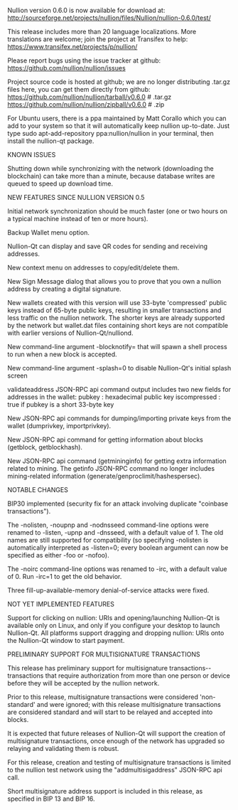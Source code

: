 Nullion version 0.6.0 is now available for download at:
http://sourceforge.net/projects/nullion/files/Nullion/nullion-0.6.0/test/

This release includes more than 20 language localizations.
More translations are welcome; join the
project at Transifex to help:
https://www.transifex.net/projects/p/nullion/

Please report bugs using the issue tracker at github:
https://github.com/nullion/nullion/issues

Project source code is hosted at github; we are no longer
distributing .tar.gz files here, you can get them
directly from github:
https://github.com/nullion/nullion/tarball/v0.6.0  # .tar.gz
https://github.com/nullion/nullion/zipball/v0.6.0  # .zip

For Ubuntu users, there is a ppa maintained by Matt Corallo which
you can add to your system so that it will automatically keep
nullion up-to-date.  Just type
sudo apt-add-repository ppa:nullion/nullion
in your terminal, then install the nullion-qt package.


KNOWN ISSUES

Shutting down while synchronizing with the network
(downloading the blockchain) can take more than a minute,
because database writes are queued to speed up download
time.


NEW FEATURES SINCE NULLION VERSION 0.5

Initial network synchronization should be much faster
(one or two hours on a typical machine instead of ten or more
hours).

Backup Wallet menu option.

Nullion-Qt can display and save QR codes for sending
and receiving addresses.

New context menu on addresses to copy/edit/delete them.

New Sign Message dialog that allows you to prove that you
own a nullion address by creating a digital
signature.

New wallets created with this version will
use 33-byte 'compressed' public keys instead of
65-byte public keys, resulting in smaller
transactions and less traffic on the nullion
network. The shorter keys are already supported
by the network but wallet.dat files containing
short keys are not compatible with earlier
versions of Nullion-Qt/nulliond.

New command-line argument -blocknotify=<command>
that will spawn a shell process to run <command> 
when a new block is accepted.

New command-line argument -splash=0 to disable
Nullion-Qt's initial splash screen

validateaddress JSON-RPC api command output includes
two new fields for addresses in the wallet:
pubkey : hexadecimal public key
iscompressed : true if pubkey is a short 33-byte key

New JSON-RPC api commands for dumping/importing
private keys from the wallet (dumprivkey, importprivkey).

New JSON-RPC api command for getting information about
blocks (getblock, getblockhash).

New JSON-RPC api command (getmininginfo) for getting
extra information related to mining. The getinfo
JSON-RPC command no longer includes mining-related
information (generate/genproclimit/hashespersec).



NOTABLE CHANGES

BIP30 implemented (security fix for an attack involving
duplicate "coinbase transactions").

The -nolisten, -noupnp and -nodnsseed command-line
options were renamed to -listen, -upnp and -dnsseed,
with a default value of 1. The old names are still
supported for compatibility (so specifying -nolisten
is automatically interpreted as -listen=0; every
boolean argument can now be specified as either
-foo or -nofoo).

The -noirc command-line options was renamed to
-irc, with a default value of 0. Run -irc=1 to
get the old behavior.

Three fill-up-available-memory denial-of-service
attacks were fixed.


NOT YET IMPLEMENTED FEATURES

Support for clicking on nullion: URIs and
opening/launching Nullion-Qt is available only on Linux,
and only if you configure your desktop to launch
Nullion-Qt. All platforms support dragging and dropping
nullion: URIs onto the Nullion-Qt window to start
payment.


PRELIMINARY SUPPORT FOR MULTISIGNATURE TRANSACTIONS

This release has preliminary support for multisignature
transactions-- transactions that require authorization
from more than one person or device before they
will be accepted by the nullion network.

Prior to this release, multisignature transactions
were considered 'non-standard' and were ignored;
with this release multisignature transactions are
considered standard and will start to be relayed
and accepted into blocks.

It is expected that future releases of Nullion-Qt
will support the creation of multisignature transactions,
once enough of the network has upgraded so relaying
and validating them is robust.

For this release, creation and testing of multisignature
transactions is limited to the nullion test network using
the "addmultisigaddress" JSON-RPC api call.

Short multisignature address support is included in this
release, as specified in BIP 13 and BIP 16.
